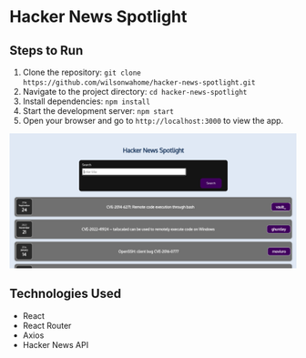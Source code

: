 # Hacker News Spotlight

## Steps to Run

1. Clone the repository: `git clone https://github.com/wilsonwahome/hacker-news-spotlight.git`
2. Navigate to the project directory: `cd hacker-news-spotlight`
3. Install dependencies: `npm install`
4. Start the development server: `npm start`
5. Open your browser and go to `http://localhost:3000` to view the app.

![project preview](./image.png)

## Technologies Used

- React
- React Router
- Axios
- Hacker News API